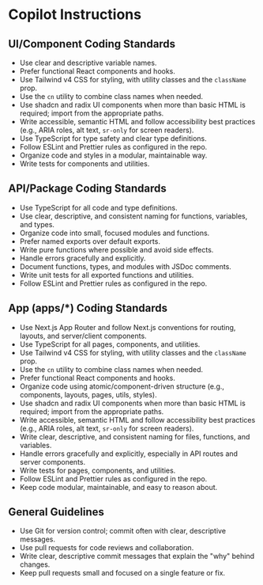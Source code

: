 # Copilot Instructions

## UI/Component Coding Standards
- Use clear and descriptive variable names.
- Prefer functional React components and hooks.
- Use Tailwind v4 CSS for styling, with utility classes and the `className` prop.
- Use the `cn` utility to combine class names when needed.
- Use shadcn and radix UI components when more than basic HTML is required; import from the appropriate paths.
- Write accessible, semantic HTML and follow accessibility best practices (e.g., ARIA roles, alt text, `sr-only` for screen readers).
- Use TypeScript for type safety and clear type definitions.
- Follow ESLint and Prettier rules as configured in the repo.
- Organize code and styles in a modular, maintainable way.
- Write tests for components and utilities.

## API/Package Coding Standards
- Use TypeScript for all code and type definitions.
- Use clear, descriptive, and consistent naming for functions, variables, and types.
- Organize code into small, focused modules and functions.
- Prefer named exports over default exports.
- Write pure functions where possible and avoid side effects.
- Handle errors gracefully and explicitly.
- Document functions, types, and modules with JSDoc comments.
- Write unit tests for all exported functions and utilities.
- Follow ESLint and Prettier rules as configured in the repo.

## App (apps/*) Coding Standards
- Use Next.js App Router and follow Next.js conventions for routing, layouts, and server/client components.
- Use TypeScript for all pages, components, and utilities.
- Use Tailwind v4 CSS for styling, with utility classes and the `className` prop.
- Use the `cn` utility to combine class names when needed.
- Prefer functional React components and hooks.
- Organize code using atomic/component-driven structure (e.g., components, layouts, pages, utils, styles).
- Use shadcn and radix UI components when more than basic HTML is required; import from the appropriate paths.
- Write accessible, semantic HTML and follow accessibility best practices (e.g., ARIA roles, alt text, `sr-only` for screen readers).
- Write clear, descriptive, and consistent naming for files, functions, and variables.
- Handle errors gracefully and explicitly, especially in API routes and server components.
- Write tests for pages, components, and utilities.
- Follow ESLint and Prettier rules as configured in the repo.
- Keep code modular, maintainable, and easy to reason about.

## General Guidelines
- Use Git for version control; commit often with clear, descriptive messages.
- Use pull requests for code reviews and collaboration.
- Write clear, descriptive commit messages that explain the "why" behind changes.
- Keep pull requests small and focused on a single feature or fix.
